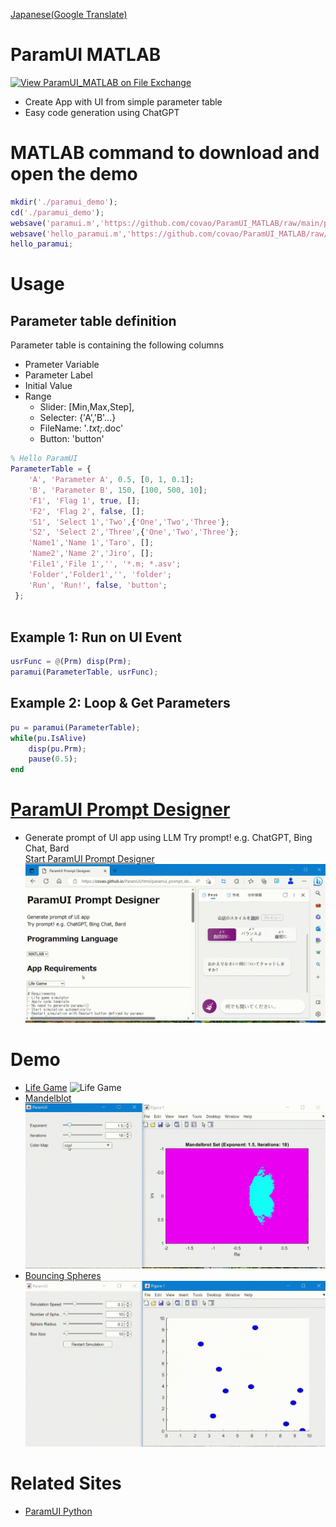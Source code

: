 [Japanese(Google Translate)](https://github-com.translate.goog/covao/ParamUI_MATLAB?_x_tr_sl=en&_x_tr_tl=ja&_x_tr_hl=ja&_x_tr_pto=wapp)  
# ParamUI MATLAB
[![View ParamUI_MATLAB on File Exchange](https://www.mathworks.com/matlabcentral/images/matlab-file-exchange.svg)](https://jp.mathworks.com/matlabcentral/fileexchange/130169-paramui_matlab)  
- Create App with UI from simple parameter table
- Easy code generation using ChatGPT

# MATLAB command to download and open the demo
~~~matlab
mkdir('./paramui_demo');
cd('./paramui_demo');
websave('paramui.m','https://github.com/covao/ParamUI_MATLAB/raw/main/paramui.m');
websave('hello_paramui.m','https://github.com/covao/ParamUI_MATLAB/raw/main/hello_paramui.m');
hello_paramui;
~~~
# Usage
## Parameter table definition
Parameter table is containing the following columns  
- Prameter Variable
- Parameter Label
- Initial Value
- Range 
  - Slider: [Min,Max,Step],
  - Selecter: {'A','B'...}
  - FileName: '*.txt;*.doc'
  - Button: 'button'

~~~ matlab
% Hello ParamUI
ParameterTable = { 
    'A', 'Parameter A', 0.5, [0, 1, 0.1];
    'B', 'Parameter B', 150, [100, 500, 10];
    'F1', 'Flag 1', true, [];
    'F2', 'Flag 2', false, [];
    'S1', 'Select 1','Two',{'One','Two','Three'};
    'S2', 'Select 2','Three',{'One','Two','Three'};
    'Name1','Name 1','Taro', [];
    'Name2','Name 2','Jiro', [];
    'File1','File 1','', '*.m; *.asv';
    'Folder','Folder1','', 'folder';
    'Run', 'Run!', false, 'button';
 };
 
~~~

## Example 1: Run on UI Event
~~~ matlab
usrFunc = @(Prm) disp(Prm);
paramui(ParameterTable, usrFunc);

~~~

## Example 2: Loop & Get Parameters
~~~ matlab
pu = paramui(ParameterTable);
while(pu.IsAlive)
    disp(pu.Prm);
    pause(0.5);
end

~~~

# [ParamUI Prompt Designer](https://covao.github.io/ParamUI/html/paramui_prompt_designer.html?lang=MATLAB)
- Generate prompt of UI app using LLM
Try prompt! e.g. ChatGPT, Bing Chat, Bard  
 [Start ParamUI Prompt Designer](https://covao.github.io/ParamUI/html/paramui_prompt_designer.html?lang=MATLAB)
 ![Prompt Designer](img/paramui_prompt_designer.gif)

# Demo
- [Life Game](lifegame.m)
![Life Game](img/lifegame_matlab.gif)
- [Mandelblot](mandelbrot.m)
![Mandelblot](img/mandelblot_matlab.gif)
- [Bouncing Spheres](bouncing_spheres.m)
![Bouncing Spheres](img/bouncing_spheres_matlab.gif)
# Related Sites
- [ParamUI Python](https://github.com/covao/ParamUI)
